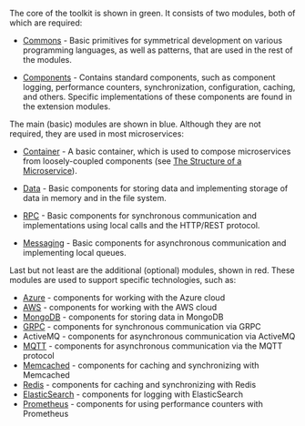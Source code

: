 The core of the toolkit is shown in green. It consists of two modules, both of which are required:

- [Commons](../../../toolkit_api/node/commons/) - Basic primitives for symmetrical development on various programming languages, as well as patterns, that are used in the rest of the modules.

- [Components](../../../toolkit_api/node/components) - Contains standard components, such as component logging, performance counters, synchronization, configuration, caching, and others. Specific implementations of these components are found in the extension modules.

The main (basic) modules are shown in blue. Although they are not required, they are used in most microservices:

- [Container](../../../toolkit_api/node/container) - A basic container, which is used to compose microservices from loosely-coupled components (see [The Structure of a Microservice](../microservice_structure)).

- [Data](../../../toolkit_api/node/data) - Basic components for storing data and implementing storage of data in memory and in the file system.

- [RPC](../../../toolkit_api/node/rpc) - Basic components for synchronous communication and implementations using local calls and the HTTP/REST protocol.

- [Messaging](../../../toolkit_api/node/messaging) - Basic components for asynchronous communication and implementing local queues.

Last but not least are the additional (optional) modules, shown in red. These modules are used to support specific technologies, such as:

- [Azure](../../../toolkit_api/node/azure) - components for working with the Azure cloud
- [AWS](../../../toolkit_api/node/aws) - components for working with the AWS cloud
- [MongoDB](../../../toolkit_api/node/mongodb) - components for storing data in MongoDB
- [GRPC](../../../toolkit_api/node/grpc) - components for synchronous communication via GRPC
- ActiveMQ - components for asynchronous communication via ActiveMQ
- [MQTT](../../../toolkit_api/node/mqtt) - components for asynchronous communication via the MQTT protocol
- [Memcached](../../../toolkit_api/node/memcached) - components for caching and synchronizing with Memcached
- [Redis](../../../toolkit_api/node/redis) - components for caching and synchronizing with Redis
- [ElasticSearch](../../../toolkit_api/node/elasticsearch) - components for logging with ElasticSearch
- [Prometheus](../../../toolkit_api/node/prometheus) - components for using performance counters with Prometheus
